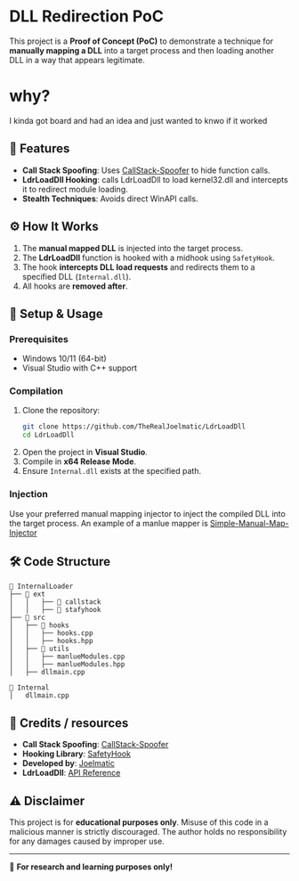 
# DLL Redirection PoC

This project is a **Proof of Concept (PoC)** to demonstrate a technique for **manually mapping a DLL** into a target process and then loading another DLL in a way that appears legitimate.

# why?
I kinda got board and had an idea and just wanted to knwo if it worked

## 📌 Features

- **Call Stack Spoofing**: Uses [CallStack-Spoofer](https://github.com/Barracudach/CallStack-Spoofer) to hide function calls.
- **LdrLoadDll Hooking**: calls LdrLoadDll to load kernel32.dll and intercepts it to redirect module loading.
- **Stealth Techniques**: Avoids direct WinAPI calls.

## ⚙️ How It Works

1. The **manual mapped DLL** is injected into the target process.
2. The **LdrLoadDll** function is hooked with a midhook using `SafetyHook`.
3. The hook **intercepts DLL load requests** and redirects them to a specified DLL (`Internal.dll`).
4. All hooks are **removed after**.

## 🔧 Setup & Usage

### Prerequisites
- Windows 10/11 (64-bit)
- Visual Studio with C++ support

### Compilation
1. Clone the repository:
   ```sh
   git clone https://github.com/TheRealJoelmatic/LdrLoadDll
   cd LdrLoadDll
   ```
2. Open the project in **Visual Studio**.
3. Compile in **x64 Release Mode**.
4. Ensure `Internal.dll` exists at the specified path.

### Injection
Use your preferred manual mapping injector to inject the compiled DLL into the target process.
An example  of a manlue mapper is [Simple-Manual-Map-Injector](https://github.com/TheCruZ/Simple-Manual-Map-Injector)

## 🛠️ Code Structure

```
📂 InternalLoader
├── 📂 ext
│   │   ├── 📂 callstack
│   │   ├── 📂 stafyhook
├── 📂 src
│   ├── 📂 hooks
│   │   ├── hooks.cpp
│   │   ├── hooks.hpp
│   ├── 📂 utils
│   │   ├── manlueModules.cpp
│   │   ├── manlueModules.hpp
│   ├── dllmain.cpp

📂 Internal
│   dllmain.cpp
```

## 🚀 Credits / resources
- **Call Stack Spoofing**: [CallStack-Spoofer](https://github.com/Barracudach/CallStack-Spoofer)
- **Hooking Library**: [SafetyHook](https://github.com/stevemk14ebr/SafetyHook)
- **Developed by**: [Joelmatic](https://github.com/TheRealJoelmatic)
- **LdrLoadDll**: [API Reference](http://undocumented.ntinternals.net/index.html?page=UserMode%2FUndocumented%20Functions%2FExecutable%20Images%2FLdrLoadDll.html)

## ⚠️ Disclaimer
This project is for **educational purposes only**. Misuse of this code in a malicious manner is strictly discouraged. The author holds no responsibility for any damages caused by improper use.

---

📢 **For research and learning purposes only!**


